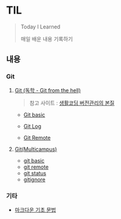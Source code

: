 # TIL
> Today I Learned
>
> 매일 배운 내용 기록하기



## 내용

### Git

1. [Git (독학 - Git from the hell)](https://github.com/parksimis/Git.git)

   >  참고 사이트 : [생활코딩 버전관리의 본질](https://www.opentutorials.org/course/2708/15242)
   
   * [Git basic](https://github.com/parksimis/Git/blob/master/2020-03-13-Git_Basic.md)
   
   * [Git Log](https://github.com/parksimis/Git/blob/master/2020-03-14%20Git_Log.md)
   
   * [Git Remote](https://github.com/parksimis/Git/blob/master/2020-03-15%20Git_Remote.md)
   
2. [Git(Multicampus)](./git)

   * [git basic](./git/2020-12-22-git-basic.md)
   * [git remote](./git/2020-12-22-git-remote.md)
   * [git status](./git/2020-12-22-git-status.md)
   * [gitignore](./git/2012-12-23-gitignore.md)
   
   

### 기타

* [마크다운 기초 문법](./markdown.md)
